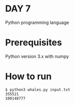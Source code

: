 # DAY 7

Python programming language

# Prerequisites

Python version 3.x with numpy

# How to run

```console
$ python3 whales.py input.txt
355521
100148777
```
